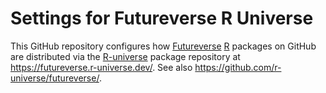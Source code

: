 # Settings for Futureverse R Universe

This GitHub repository configures how [Futureverse] [R] packages on
GitHub are distributed via the [R-universe] package repository at
<https://futureverse.r-universe.dev/>.  See also
<https://github.com/r-universe/futureverse/>.

[Futureverse]: https://www.futureverse.org/
[R]: https://www.r-project.org/
[R-universe]: https://r-universe.dev/
